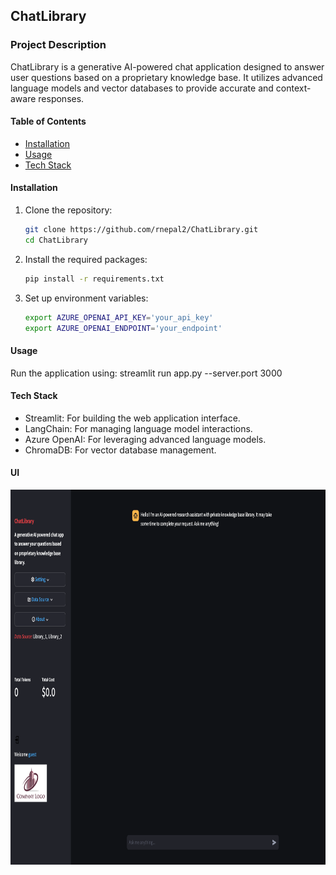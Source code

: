 ## ChatLibrary

### Project Description
ChatLibrary is a generative AI-powered chat application designed to answer user questions based on a proprietary knowledge base. It utilizes advanced language models and vector databases to provide accurate and context-aware responses.

#### Table of Contents
- [Installation](#installation)
- [Usage](#usage)
- [Tech Stack](#technologies-used)

#### Installation
1. Clone the repository:
   ```bash
   git clone https://github.com/rnepal2/ChatLibrary.git
   cd ChatLibrary
   ```
2. Install the required packages:
   ```bash
   pip install -r requirements.txt
   ```
3. Set up environment variables:
   ```bash
   export AZURE_OPENAI_API_KEY='your_api_key'
   export AZURE_OPENAI_ENDPOINT='your_endpoint'
   ```
#### Usage
Run the application using:
   streamlit run app.py --server.port 3000

#### Tech Stack
- Streamlit: For building the web application interface.
- LangChain: For managing language model interactions.
- Azure OpenAI: For leveraging advanced language models.
- ChromaDB: For vector database management.

#### UI
<p align="center">
  <img src="https://github.com/rnepal2/ChatLibrary/blob/main/static/ui_screenshot.png" width="800" height="600">
</p>

